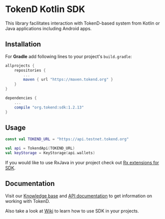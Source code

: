 # TokenD Kotlin SDK

This library facilitates interaction with TokenD-based system from Kotlin or Java applications including Android apps.

## Installation

For **Gradle** add following lines to your project's `build.gradle`:
```groovy
allprojects {
    repositories {
        ...
        maven { url "https://maven.tokend.org" }
    }
}

dependencies {
    ...
    compile "org.tokend:sdk:1.2.13"
}

```

## Usage
```kotlin
const val TOKEND_URL = "https://api.testnet.tokend.org"

val api = TokendApi(TOKEND_URL)
val keyStorage = KeyStorage(api.wallets)
```

If you would like to use RxJava in your project check out [Rx extensions for SDK](https://github.com/tokend/kotlin-sdk-rx-extensions).

## Documentation
Visit our [Knowledge base](https://tokend.gitbook.io/knowledge-base/) and [API documentation](https://tokend.gitlab.io/docs) to get information on working with TokenD.

Also take a look at [Wiki](https://github.com/tokend/kotlin-sdk/wiki) to learn how to use SDK in your projects.
